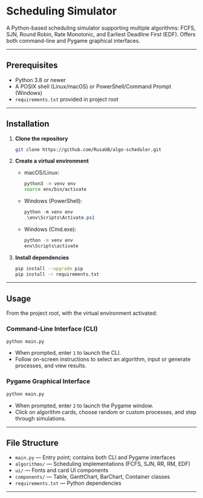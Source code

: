 # Scheduling Simulator

A Python-based scheduling simulator supporting multiple algorithms: FCFS, SJN, Round Robin, Rate Monotonic, and Earliest Deadline First (EDF). Offers both command-line and Pygame graphical interfaces.

---

## Prerequisites

* Python 3.8 or newer
* A POSIX shell (Linux/macOS) or PowerShell/Command Prompt (Windows)
* `requirements.txt` provided in project root

---

## Installation

1. **Clone the repository**

   ```bash
   git clone https://github.com/RusaUB/algo-scheduler.git
   ```

2. **Create a virtual environment**

   * macOS/Linux:

     ```bash
     python3 -m venv env
     source env/bin/activate
     ```

   * Windows (PowerShell):

     ```powershell
     python -m venv env
     .\env\Scripts\Activate.ps1
     ```

   * Windows (Cmd.exe):

     ```cmd
     python -m venv env
     env\Scripts\activate
     ```

3. **Install dependencies**

   ```bash
   pip install --upgrade pip
   pip install -r requirements.txt
   ```

---

## Usage

From the project root, with the virtual environment activated:

### Command-Line Interface (CLI)

```bash
python main.py
```

* When prompted, enter `1` to launch the CLI.
* Follow on-screen instructions to select an algorithm, input or generate processes, and view results.

### Pygame Graphical Interface

```bash
python main.py
```

* When prompted, enter `2` to launch the Pygame window.
* Click on algorithm cards, choose random or custom processes, and step through simulations.

---

## File Structure

* `main.py` — Entry point; contains both CLI and Pygame interfaces
* `algorithms/` — Scheduling implementations (FCFS, SJN, RR, RM, EDF)
* `ui/` — Fonts and card UI components
* `components/` — Table, GanttChart, BarChart, Container classes
* `requirements.txt` — Python dependencies

---
